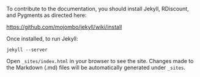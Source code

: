 To contribute to the documentation, you should install Jekyll, RDiscount, and Pygments as directed here:

https://github.com/mojombo/jekyll/wiki/install

Once installed, to run Jekyll:

`jekyll --server`

Open `_sites/index.html` in your browser to see the site.  Changes made to the Markdown (.md) files will be automatically generated under `_sites`.
